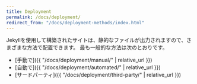 ```yaml
---
title: Deployment
permalink: /docs/deployment/
redirect_from: "/docs/deployment-methods/index.html"
---
```


Jekyllを使用して構築されたサイトは、静的なファイルが出力されますので、さまざまな方法で配置できます。 最も一般的な方法は次のとおりです。

<!-- Sites built using Jekyll can be deployed in a large number of ways due to the static nature of the generated output. Here's some of the most common ways: -->

* [手動で]({{ "/docs/deployment/manual/" | relative_url }})
* [自動で]({{ "/docs/deployment/automated/" | relative_url }})
* [サードパーティ]({{ "/docs/deployment/third-party/" | relative_url }})

<!-- * [Manually](/docs/deployment/manual/)
* [Automated](/docs/deployment/automated/)
* [Third Party](/docs/deployment/third-party/) -->
